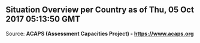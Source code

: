 ## Situation Overview per Country as of Thu, 05 Oct 2017 05:13:50 GMT

Source: **ACAPS (Assessment Capacities Project) - https://www.acaps.org**